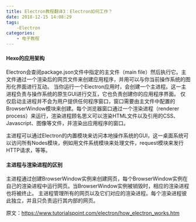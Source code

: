 ```yaml
---
title: Electron教程翻译3：Electron如何工作？
date: 2018-12-15 14:08:29
tags:
    -Electron
categories: 
    - 电子教程
---
```

#### Hexo的应用架构
Electron会查阅package.json文件中指定的主文件（main file）然后执行它。主文件通过一个渲染后的网页文件来创建应用程序，并用可以与你当前操作系统的图形化界面进行互动。
当你运行一个Electron应用时，会创建一个主进程。这一主进程负责与操作系统的原生GUI进行交互，它也负责创建你的应用程序界面。
仅仅启动主进程并不会为用户提供任何程序窗口，窗口需要由主文件中配置的BrowserWindow模块来创建。每个浏览器窗口通过一个渲染进程（renderer process）来运行，渲染进程顾名思义可以渲染HTML文件以及引用的CSS、Javascript、图像等文件，并渲染出应用程序的窗口。
<!--More-->
主进程可以通过Electron的内置模块来访问本地操作系统的GUI，这一桌面系统可以访问所有Nodes模块，例如用文件系统模块来处理文件，request模块来发行HTTP请求，等等。
#### 主进程与渲染进程的区别
主进程通过创建BrowserWindow实例来创建网页，每个BrowserWindow实例在自己的渲染进程中运行网页。当BrowserWindow实例被销毁时，相应的渲染进程也将被终止。
主进程管理所有的网页以及它们对应的渲染进程。每个渲染进程彼此独立，并且只负责运行其内部的网页。

原文：https://www.tutorialspoint.com/electron/how_electron_works.htm
                


            
